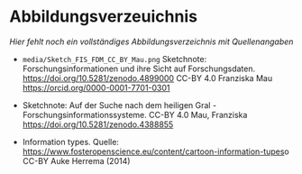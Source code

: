 # Abbildungsverzeuichnis

*Hier fehlt noch ein vollständiges Abbildungsverzeichnis mit Quellenangaben*

* `media/Sketch_FIS_FDM_CC_BY_Mau.png` 
  Sketchnote: Forschungsinformationen und ihre Sicht auf Forschungsdaten.
  <https://doi.org/10.5281/zenodo.4899000>
  CC-BY 4.0 Franziska Mau <https://orcid.org/0000-0001-7701-0301>

- Sketchnote: Auf der Suche nach dem heiligen Gral - Forschungsinformationssysteme.
  CC-BY 4.0 Mau, Franziska <https://doi.org/10.5281/zenodo.4388855>

* Information types.
  Quelle: <https://www.fosteropenscience.eu/content/cartoon-information-tupes>o
  CC-BY Auke Herrema (2014)
